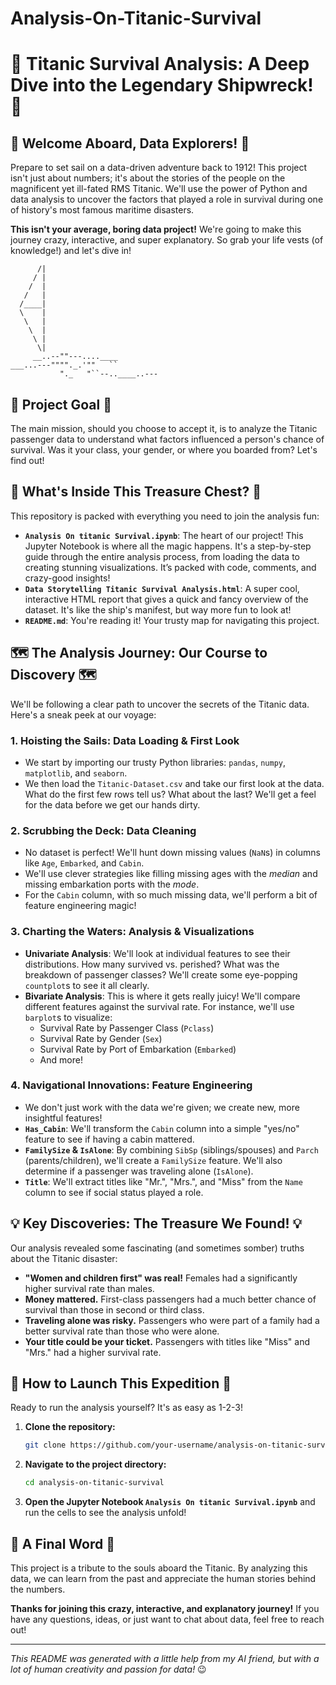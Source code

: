 # Analysis-On-Titanic-Survival

# 🚢 Titanic Survival Analysis: A Deep Dive into the Legendary Shipwreck\! 🚢

## 🌊 **Welcome Aboard, Data Explorers\!** 🌊

Prepare to set sail on a data-driven adventure back to 1912\! This project isn't just about numbers; it's about the stories of the people on the magnificent yet ill-fated RMS Titanic. We'll use the power of Python and data analysis to uncover the factors that played a role in survival during one of history's most famous maritime disasters.

**This isn't your average, boring data project\!** We're going to make this journey crazy, interactive, and super explanatory. So grab your life vests (of knowledge\!) and let's dive in\!

```
      /|
     / |
    /  |
   /   |
  /____|
  \    |
   \   |
    \  |
     \ |
      \|
     __..--""---....____
___...---""""._.'""   ``
           "._   "``--..____..---
```

## 🎯 **Project Goal** 🎯

The main mission, should you choose to accept it, is to analyze the Titanic passenger data to understand what factors influenced a person's chance of survival. Was it your class, your gender, or where you boarded from? Let's find out\!

## 📂 **What's Inside This Treasure Chest?** 📂

This repository is packed with everything you need to join the analysis fun:

  * **`Analysis On titanic Survival.ipynb`**: The heart of our project\! This Jupyter Notebook is where all the magic happens. It's a step-by-step guide through the entire analysis process, from loading the data to creating stunning visualizations. It’s packed with code, comments, and crazy-good insights\!
  * **`Data Storytelling Titanic Survival Analysis.html`**: A super cool, interactive HTML report that gives a quick and fancy overview of the dataset. It's like the ship's manifest, but way more fun to look at\!
  * **`README.md`**: You're reading it\! Your trusty map for navigating this project.

## 🗺️ **The Analysis Journey: Our Course to Discovery** 🗺️

We'll be following a clear path to uncover the secrets of the Titanic data. Here's a sneak peek at our voyage:

### 1\. **Hoisting the Sails: Data Loading & First Look**

  * We start by importing our trusty Python libraries: `pandas`, `numpy`, `matplotlib`, and `seaborn`.
  * We then load the `Titanic-Dataset.csv` and take our first look at the data. What do the first few rows tell us? What about the last? We'll get a feel for the data before we get our hands dirty.

### 2\. **Scrubbing the Deck: Data Cleaning**

  * No dataset is perfect\! We'll hunt down missing values (`NaN`s) in columns like `Age`, `Embarked`, and `Cabin`.
  * We'll use clever strategies like filling missing ages with the *median* and missing embarkation ports with the *mode*.
  * For the `Cabin` column, with so much missing data, we'll perform a bit of feature engineering magic\!

### 3\. **Charting the Waters: Analysis & Visualizations**

  * **Univariate Analysis**: We'll look at individual features to see their distributions. How many survived vs. perished? What was the breakdown of passenger classes? We'll create some eye-popping `countplot`s to see it all clearly.
  * **Bivariate Analysis**: This is where it gets really juicy\! We'll compare different features against the survival rate. For instance, we'll use `barplot`s to visualize:
      * Survival Rate by Passenger Class (`Pclass`)
      * Survival Rate by Gender (`Sex`)
      * Survival Rate by Port of Embarkation (`Embarked`)
      * And more\!

### 4\. **Navigational Innovations: Feature Engineering**

  * We don't just work with the data we're given; we create new, more insightful features\!
  * **`Has_Cabin`**: We'll transform the `Cabin` column into a simple "yes/no" feature to see if having a cabin mattered.
  * **`FamilySize` & `IsAlone`**: By combining `SibSp` (siblings/spouses) and `Parch` (parents/children), we'll create a `FamilySize` feature. We'll also determine if a passenger was traveling alone (`IsAlone`).
  * **`Title`**: We'll extract titles like "Mr.", "Mrs.", and "Miss" from the `Name` column to see if social status played a role.

## 💡 **Key Discoveries: The Treasure We Found\!** 💡

Our analysis revealed some fascinating (and sometimes somber) truths about the Titanic disaster:

  * **"Women and children first" was real\!** Females had a significantly higher survival rate than males.
  * **Money mattered.** First-class passengers had a much better chance of survival than those in second or third class.
  * **Traveling alone was risky.** Passengers who were part of a family had a better survival rate than those who were alone.
  * **Your title could be your ticket.** Passengers with titles like "Miss" and "Mrs." had a higher survival rate.

## 🚀 **How to Launch This Expedition** 🚀

Ready to run the analysis yourself? It's as easy as 1-2-3\!

1.  **Clone the repository:**
    ```bash
    git clone https://github.com/your-username/analysis-on-titanic-survival.git
    ```
2.  **Navigate to the project directory:**
    ```bash
    cd analysis-on-titanic-survival
    ```
3.  **Open the Jupyter Notebook `Analysis On titanic Survival.ipynb`** and run the cells to see the analysis unfold\!

## 🙏 **A Final Word** 🙏

This project is a tribute to the souls aboard the Titanic. By analyzing this data, we can learn from the past and appreciate the human stories behind the numbers.

**Thanks for joining this crazy, interactive, and explanatory journey\!** If you have any questions, ideas, or just want to chat about data, feel free to reach out\!

-----

*This README was generated with a little help from my AI friend, but with a lot of human creativity and passion for data\!* 😉
